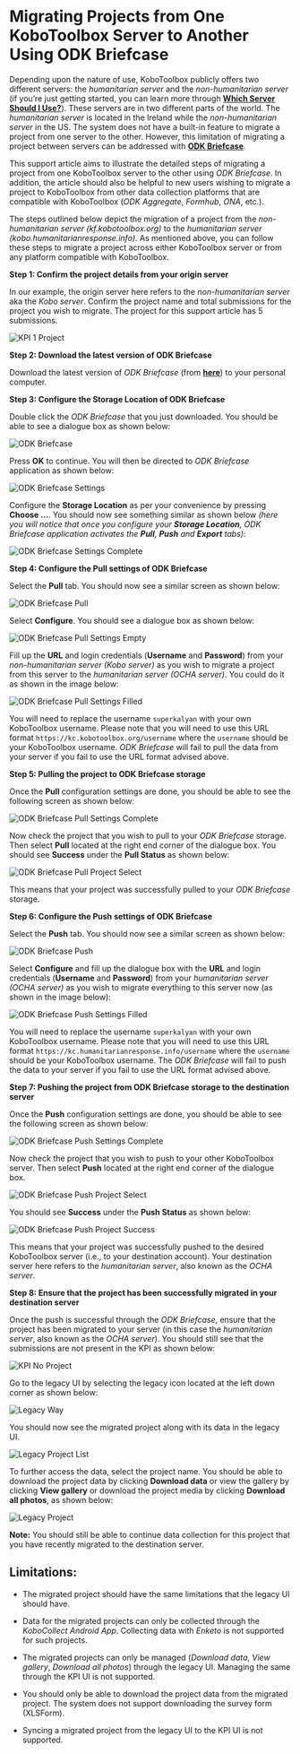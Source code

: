 ﻿# Migrating Projects from One KoboToolbox Server to Another Using ODK Briefcase

Depending upon the nature of use, KoboToolbox publicly offers two different
servers: the _humanitarian server_ and the _non-humanitarian server_ (if you’re
just getting started, you can learn more through
**[Which Server Should I Use?](server.md)**). These servers are in two different
parts of the world. The _humanitarian server_ is located in the Ireland while
the _non-humanitarian server_ in the US. The system does not have a built-in
feature to migrate a project from one server to the other. However, this
limitation of migrating a project between servers can be addressed with
**[ODK Briefcase](https://docs.getodk.org/briefcase-intro/)**.

This support article aims to illustrate the detailed steps of migrating a
project from one KoboToolbox server to the other using _ODK Briefcase_. In
addition, the article should also be helpful to new users wishing to migrate a
project to KoboToolbox from other data collection platforms that are compatible
with KoboToolbox (_ODK Aggregate_, _Formhub_, _ONA_, etc.).

The steps outlined below depict the migration of a project from the
_non-humanitarian server (kf.kobotoolbox.org)_ to the _humanitarian server
(kobo.humanitarianresponse.info)_. As mentioned above, you can follow these
steps to migrate a project across either KoboToolbox server or from any platform
compatible with KoboToolbox.

**Step 1: Confirm the project details from your origin server**

In our example, the origin server here refers to the _non-humanitarian server_
aka the _Kobo server_. Confirm the project name and total submissions for the
project you wish to migrate. The project for this support article has 5
submissions.

![KPI 1 Project](images/migrating_projects_odk_briefcase/kpi_one_project.png)

**Step 2: Download the latest version of ODK Briefcase**

Download the latest version of _ODK Briefcase_ (from
**[here](https://github.com/getodk/briefcase/releases)**) to your personal
computer.

**Step 3: Configure the Storage Location of ODK Briefcase**

Double click the _ODK Briefcase_ that you just downloaded. You should be able to
see a dialogue box as shown below:

![ODK Briefcase](images/migrating_projects_odk_briefcase/odk_briefcase.png)

Press **OK** to continue. You will then be directed to _ODK Briefcase_
application as shown below:

![ODK Briefcase Settings](images/migrating_projects_odk_briefcase/odk_briefcase_settings.png)

Configure the **Storage Location** as per your convenience by pressing **Choose
…**. You should now see something similar as shown below _(here you will notice
that once you configure your **Storage Location**, ODK Briefcase application
activates the **Pull**, **Push** and **Export** tabs)_:

![ODK Briefcase Settings Complete](images/migrating_projects_odk_briefcase/odk_briefcase_settings_complete.png)

**Step 4: Configure the Pull settings of ODK Briefcase**

Select the **Pull** tab. You should now see a similar screen as shown below:

![ODK Briefcase Pull](images/migrating_projects_odk_briefcase/odk_briefcase_pull.png)

Select **Configure**. You should see a dialogue box as shown below:

![ODK Briefcase Pull Settings Empty](images/migrating_projects_odk_briefcase/odk_briefcase_pull_settings_empty.png)

Fill up the **URL** and login credentials (**Username** and **Password**) from
your _non-humanitarian server (Kobo server)_ as you wish to migrate a project
from this server to the _humanitarian server (OCHA server)_. You could do it as
shown in the image below:

![ODK Briefcase Pull Settings Filled](images/migrating_projects_odk_briefcase/odk_briefcase_pull_settings_filled.png)

You will need to replace the username `superkalyan` with your own KoboToolbox
username. Please note that you will need to use this URL format
`https://kc.kobotoolbox.org/username` where the `username` should be your
KoboToolbox username. _ODK Briefcase_ will fail to pull the data from your
server if you fail to use the URL format advised above.

**Step 5: Pulling the project to ODK Briefcase storage**

Once the **Pull** configuration settings are done, you should be able to see the
following screen as shown below:

![ODK Briefcase Pull Settings Complete](images/migrating_projects_odk_briefcase/odk_briefcase_pull_settings_complete.png)

Now check the project that you wish to pull to your _ODK Briefcase_ storage.
Then select **Pull** located at the right end corner of the dialogue box. You
should see **Success** under the **Pull Status** as shown below:

![ODK Briefcase Pull Project Select](images/migrating_projects_odk_briefcase/odk_briefcase_pull_project_select.png)

This means that your project was successfully pulled to your _ODK Briefcase_
storage.

**Step 6: Configure the Push settings of ODK Briefcase**

Select the **Push** tab. You should now see a similar screen as shown below:

![ODK Briefcase Push](images/migrating_projects_odk_briefcase/odk_briefcase_push.png)

Select **Configure** and fill up the dialogue box with the **URL** and login
credentials (**Username** and **Password**) from your _humanitarian server (OCHA
server)_ as you wish to migrate everything to this server now (as shown in the
image below):

![ODK Briefcase Push Settings Filled](images/migrating_projects_odk_briefcase/odk_briefcase_push_settings_filled.png)

You will need to replace the username `superkalyan` with your own KoboToolbox
username. Please note that you will need to use this URL format
`https://kc.humanitarianresponse.info/username` where the `username` should be
your KoboToolbox username. The _ODK Briefcase_ will fail to push the data to
your server if you fail to use the URL format advised above.

**Step 7: Pushing the project from ODK Briefcase storage to the destination
server**

Once the **Push** configuration settings are done, you should be able to see the
following screen as shown below:

![ODK Briefcase Push Settings Complete](images/migrating_projects_odk_briefcase/odk_briefcase_push_settings_complete.png)

Now check the project that you wish to push to your other KoboToolbox server.
Then select **Push** located at the right end corner of the dialogue box.

![ODK Briefcase Push Project Select](images/migrating_projects_odk_briefcase/odk_briefcase_push_project_select.png)

You should see **Success** under the **Push Status** as shown below:

![ODK Briefcase Push Project Success](images/migrating_projects_odk_briefcase/odk_briefcase_push_project_success.png)

This means that your project was successfully pushed to the desired KoboToolbox
server (i.e., to your destination account). Your destination server here refers
to the _humanitarian server_, also known as the _OCHA server_.

**Step 8: Ensure that the project has been successfully migrated in your
destination server**

Once the push is successful through the _ODK Briefcase_, ensure that the project
has been migrated to your server (in this case the _humanitarian server_, also
known as the _OCHA server_). You should still see that the submissions are not
present in the KPI as shown below:

![KPI No Project](images/migrating_projects_odk_briefcase/kpi_no_project.png)

Go to the legacy UI by selecting the legacy icon located at the left down corner
as shown below:

![Legacy Way](images/migrating_projects_odk_briefcase/legacy_way.png)

You should now see the migrated project along with its data in the legacy UI.

![Legacy Project List](images/migrating_projects_odk_briefcase/legacy_project_list.png)

To further access the data, select the project name. You should be able to
download the project data by clicking **Download data** or view the gallery by
clicking **View gallery** or download the project media by clicking **Download
all photos**, as shown below:

![Legacy Project](images/migrating_projects_odk_briefcase/legacy_project.png)

<p class="note"><strong>Note:</strong> You should still be able to continue data collection for this project that you have recently migrated to the destination server.</p>

## Limitations:

-   The migrated project should have the same limitations that the legacy UI
    should have.

-   Data for the migrated projects can only be collected through the
    _KoboCollect Android App_. Collecting data with _Enketo_ is not supported
    for such projects.

-   The migrated projects can only be managed (_Download data_, _View gallery_,
    _Download all photos_) through the legacy UI. Managing the same through the
    KPI UI is not supported.

-   You should only be able to download the project data from the migrated
    project. The system does not support downloading the survey form (XLSForm).

-   Syncing a migrated project from the legacy UI to the KPI UI is not
    supported.
